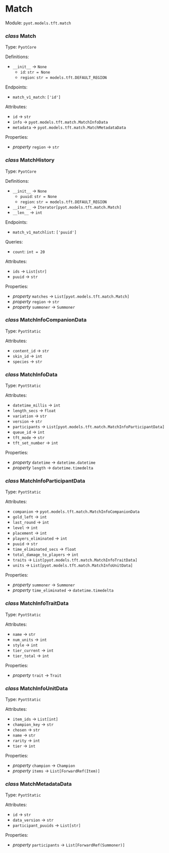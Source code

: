# Match 

Module: `pyot.models.tft.match` 

### _class_ Match

Type: `PyotCore` 

Definitions: 
* `__init__` -> `None` 
  * `id`: `str = None` 
  * `region`: `str = models.tft.DEFAULT_REGION` 

Endpoints: 
* `match_v1_match`: `['id']` 

Attributes: 
* `id` -> `str` 
* `info` -> `pyot.models.tft.match.MatchInfoData` 
* `metadata` -> `pyot.models.tft.match.MatchMetadataData` 

Properties: 
* _property_ `region` -> `str` 


### _class_ MatchHistory

Type: `PyotCore` 

Definitions: 
* `__init__` -> `None` 
  * `puuid`: `str = None` 
  * `region`: `str = models.tft.DEFAULT_REGION` 
* `__iter__` -> `Iterator[pyot.models.tft.match.Match]` 
* `__len__` -> `int` 

Endpoints: 
* `match_v1_matchlist`: `['puuid']` 

Queries: 
* `count`: `int = 20` 

Attributes: 
* `ids` -> `List[str]` 
* `puuid` -> `str` 

Properties: 
* _property_ `matches` -> `List[pyot.models.tft.match.Match]` 
* _property_ `region` -> `str` 
* _property_ `summoner` -> `Summoner` 


### _class_ MatchInfoCompanionData

Type: `PyotStatic` 

Attributes: 
* `content_id` -> `str` 
* `skin_id` -> `int` 
* `species` -> `str` 


### _class_ MatchInfoData

Type: `PyotStatic` 

Attributes: 
* `datetime_millis` -> `int` 
* `length_secs` -> `float` 
* `variation` -> `str` 
* `version` -> `str` 
* `participants` -> `List[pyot.models.tft.match.MatchInfoParticipantData]` 
* `queue_id` -> `int` 
* `tft_mode` -> `str` 
* `tft_set_number` -> `int` 

Properties: 
* _property_ `datetime` -> `datetime.datetime` 
* _property_ `length` -> `datetime.timedelta` 


### _class_ MatchInfoParticipantData

Type: `PyotStatic` 

Attributes: 
* `companion` -> `pyot.models.tft.match.MatchInfoCompanionData` 
* `gold_left` -> `int` 
* `last_round` -> `int` 
* `level` -> `int` 
* `placement` -> `int` 
* `players_eliminated` -> `int` 
* `puuid` -> `str` 
* `time_eliminated_secs` -> `float` 
* `total_damage_to_players` -> `int` 
* `traits` -> `List[pyot.models.tft.match.MatchInfoTraitData]` 
* `units` -> `List[pyot.models.tft.match.MatchInfoUnitData]` 

Properties: 
* _property_ `summoner` -> `Summoner` 
* _property_ `time_eliminated` -> `datetime.timedelta` 


### _class_ MatchInfoTraitData

Type: `PyotStatic` 

Attributes: 
* `name` -> `str` 
* `num_units` -> `int` 
* `style` -> `int` 
* `tier_current` -> `int` 
* `tier_total` -> `int` 

Properties: 
* _property_ `trait` -> `Trait` 


### _class_ MatchInfoUnitData

Type: `PyotStatic` 

Attributes: 
* `item_ids` -> `List[int]` 
* `champion_key` -> `str` 
* `chosen` -> `str` 
* `name` -> `str` 
* `rarity` -> `int` 
* `tier` -> `int` 

Properties: 
* _property_ `champion` -> `Champion` 
* _property_ `items` -> `List[ForwardRef(Item)]` 


### _class_ MatchMetadataData

Type: `PyotStatic` 

Attributes: 
* `id` -> `str` 
* `data_version` -> `str` 
* `participant_puuids` -> `List[str]` 

Properties: 
* _property_ `participants` -> `List[ForwardRef(Summoner)]` 


